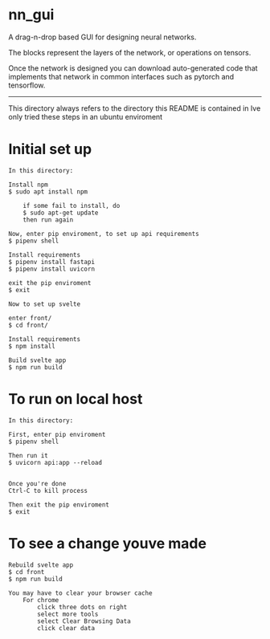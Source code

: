 # nn_gui

A drag-n-drop based GUI for designing neural networks.

The blocks represent the layers of the network, or operations on tensors.

Once the network is designed you can download auto-generated code that implements that network in common interfaces such as pytorch and tensorflow.


----------------------------------------
This directory always refers to the directory this README is contained in
Ive only tried these steps in an ubuntu enviroment

# Initial set up
    In this directory:

    Install npm
    $ sudo apt install npm

        if some fail to install, do
        $ sudo apt-get update
        then run again
    
    Now, enter pip enviroment, to set up api requirements
    $ pipenv shell 

    Install requirements
    $ pipenv install fastapi
    $ pipenv install uvicorn

    exit the pip enviroment
    $ exit

    Now to set up svelte

    enter front/
    $ cd front/

    Install requirements
    $ npm install

    Build svelte app
    $ npm run build


# To run on local host
    In this directory:
    
    First, enter pip enviroment
    $ pipenv shell 

    Then run it
    $ uvicorn api:app --reload


    Once you're done
    Ctrl-C to kill process

    Then exit the pip enviroment
    $ exit

# To see a change youve made
    
    Rebuild svelte app
    $ cd front
    $ npm run build

    You may have to clear your browser cache
        For chrome
            click three dots on right
            select more tools
            select Clear Browsing Data
            click clear data

